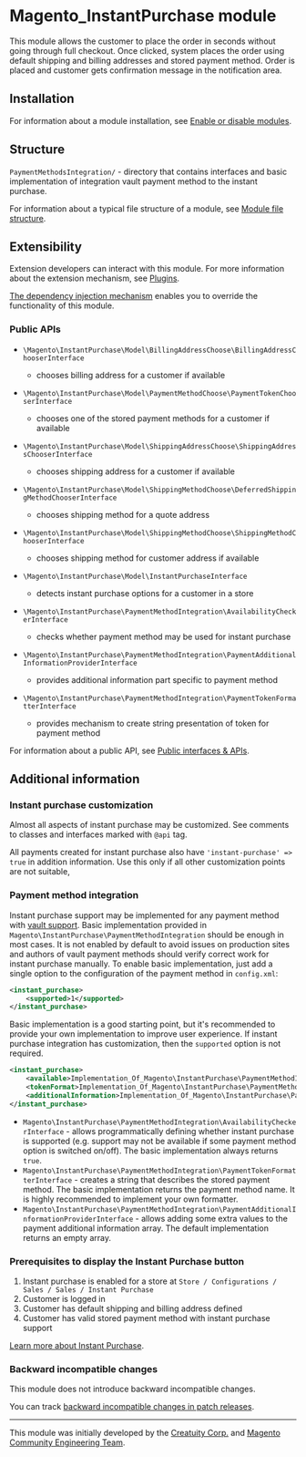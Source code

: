 # Magento_InstantPurchase module

This module allows the customer to place the order in seconds without going through full checkout. Once clicked, system places the order using default shipping and billing addresses and stored payment method. Order is placed and customer gets confirmation message in the notification area.

## Installation

For information about a module installation, see [Enable or disable modules](https://experienceleague.adobe.com/en/docs/commerce-operations/installation-guide/tutorials/manage-modules).

## Structure

`PaymentMethodsIntegration/` - directory that contains interfaces and basic implementation of integration vault payment method to the instant purchase.

For information about a typical file structure of a module, see [Module file structure](https://developer.adobe.com/commerce/php/development/build/component-file-structure/#module-file-structure).

## Extensibility

Extension developers can interact with this module. For more information about the extension mechanism, see [Plugins](https://developer.adobe.com/commerce/php/development/components/plugins/).

[The dependency injection mechanism](https://developer.adobe.com/commerce/php/development/components/dependency-injection/) enables you to override the functionality of this module.

### Public APIs

- `\Magento\InstantPurchase\Model\BillingAddressChoose\BillingAddressChooserInterface`
    - chooses billing address for a customer if available

- `\Magento\InstantPurchase\Model\PaymentMethodChoose\PaymentTokenChooserInterface`
    - chooses one of the stored payment methods for a customer if available

- `\Magento\InstantPurchase\Model\ShippingAddressChoose\ShippingAddressChooserInterface`
    - chooses shipping address for a customer if available

- `\Magento\InstantPurchase\Model\ShippingMethodChoose\DeferredShippingMethodChooserInterface`
    - chooses shipping method for a quote address

- `\Magento\InstantPurchase\Model\ShippingMethodChoose\ShippingMethodChooserInterface`
    - chooses shipping method for customer address if available

- `\Magento\InstantPurchase\Model\InstantPurchaseInterface`
    - detects instant purchase options for a customer in a store

- `\Magento\InstantPurchase\PaymentMethodIntegration\AvailabilityCheckerInterface`
    - checks whether payment method may be used for instant purchase

- `\Magento\InstantPurchase\PaymentMethodIntegration\PaymentAdditionalInformationProviderInterface`
    - provides additional information part specific to payment method

- `\Magento\InstantPurchase\PaymentMethodIntegration\PaymentTokenFormatterInterface`
    - provides mechanism to create string presentation of token for payment method

For information about a public API, see [Public interfaces & APIs](https://developer.adobe.com/commerce/php/development/components/api-concepts/).

## Additional information

### Instant purchase customization

Almost all aspects of instant purchase may be customized. See comments to classes and interfaces marked with `@api` tag.

All payments created for instant purchase also have `'instant-purchase' => true` in addition information. Use this only if all other customization points are not suitable,

### Payment method integration

Instant purchase support may be implemented for any payment method with [vault support](https://developer.adobe.com/commerce/php/development/payments-integrations/vault/).
Basic implementation provided in `Magento\InstantPurchase\PaymentMethodIntegration` should be enough in most cases. It is not enabled by default to avoid issues on production sites and authors of vault payment methods should verify correct work for instant purchase manually.
To enable basic implementation, just add a single option to the configuration of the payment method in `config.xml`:

```xml
<instant_purchase>
    <supported>1</supported>
</instant_purchase>
```

Basic implementation is a good starting point, but it's recommended to provide your own implementation to improve user experience. If instant purchase integration has customization, then the `supported` option is not required.

```xml
<instant_purchase>
    <available>Implementation_Of_Magento\InstantPurchase\PaymentMethodIntegration\AvailabilityCheckerInterface</available>
    <tokenFormat>Implementation_Of_Magento\InstantPurchase\PaymentMethodIntegration\PaymentTokenFormatterInterface</tokenFormat>
    <additionalInformation>Implementation_Of_Magento\InstantPurchase\PaymentMethodIntegration\PaymentAdditionalInformationProviderInterface</additionalInformation>
</instant_purchase>
```

- `Magento\InstantPurchase\PaymentMethodIntegration\AvailabilityCheckerInterface` - allows programmatically defining whether instant purchase is supported (e.g. support may not be available if some payment method option is switched on/off). The basic implementation always returns `true`.
- `Magento\InstantPurchase\PaymentMethodIntegration\PaymentTokenFormatterInterface` - creates a string that describes the stored payment method. The basic implementation returns the payment method name. It is highly recommended to implement your own formatter.
- `Magento\InstantPurchase\PaymentMethodIntegration\PaymentAdditionalInformationProviderInterface` - allows adding some extra values to the payment additional information array. The default implementation returns an empty array.

### Prerequisites to display the Instant Purchase button

1. Instant purchase is enabled for a store at `Store / Configurations / Sales / Sales / Instant Purchase`
2. Customer is logged in
3. Customer has default shipping and billing address defined
4. Customer has valid stored payment method with instant purchase support

[Learn more about Instant Purchase](https://experienceleague.adobe.com/en/docs/commerce-admin/stores-sales/point-of-purchase/checkout-instant-purchase).

### Backward incompatible changes

This module does not introduce backward incompatible changes.

You can track [backward incompatible changes in patch releases](https://developer.adobe.com/commerce/php/development/backward-incompatible-changes/).

***

This module was initially developed by the [Creatuity Corp.](https://creatuity.com/) and [Magento Community Engineering Team](https://commercemarketplace.adobe.com/partner/engcom/).
